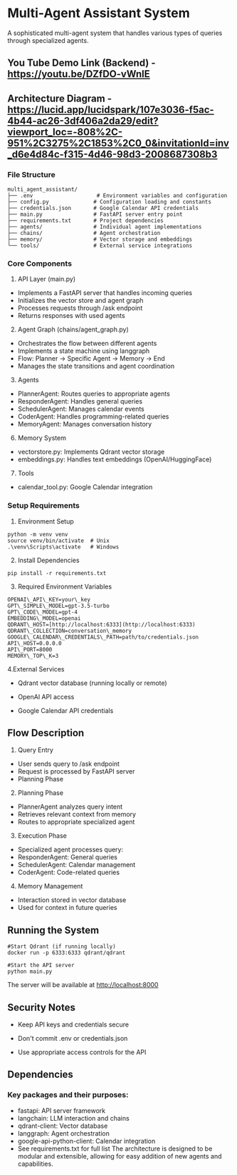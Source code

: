 # Multi-Agent Assistant System

A sophisticated multi-agent system that handles various types of queries through specialized agents.

## You Tube Demo Link (Backend) - https://youtu.be/DZfDO-vWnlE

## Architecture Diagram - https://lucid.app/lucidspark/107e3036-f5ac-4b44-ac26-3df406a2da29/edit?viewport_loc=-808%2C-951%2C3275%2C1853%2C0_0&invitationId=inv_d6e4d84c-f315-4d46-98d3-2008687308b3
### File Structure

```none
multi_agent_assistant/
├── .env                    # Environment variables and configuration
├── config.py              # Configuration loading and constants
├── credentials.json       # Google Calendar API credentials
├── main.py                # FastAPI server entry point
├── requirements.txt       # Project dependencies
├── agents/                # Individual agent implementations
├── chains/                # Agent orchestration
├── memory/                # Vector storage and embeddings
└── tools/                 # External service integrations
```

### Core Components

1. API Layer (main.py)

* Implements a FastAPI server that handles incoming queries
* Initializes the vector store and agent graph
* Processes requests through /ask endpoint
* Returns responses with used agents

2. Agent Graph (chains/agent\_graph.py)

* Orchestrates the flow between different agents
* Implements a state machine using langgraph
* Flow: Planner → Specific Agent → Memory → End
* Manages the state transitions and agent coordination

3. Agents

* PlannerAgent: Routes queries to appropriate agents
* ResponderAgent: Handles general queries
* SchedulerAgent: Manages calendar events
* CoderAgent: Handles programming-related queries
* MemoryAgent: Manages conversation history

6. Memory System

* vectorstore.py: Implements Qdrant vector storage
* embeddings.py: Handles text embeddings (OpenAI/HuggingFace)

7. Tools

* calendar\_tool.py: Google Calendar integration

### Setup Requirements

1. Environment Setup
``` none
python -m venv venv
source venv/bin/activate  # Unix
.\venv\Scripts\activate   # Windows
```
2. Install Dependencies
```
pip install -r requirements.txt
```
3. Required Environment Variables
```
OPENAI\_API\_KEY=your\_key
GPT\_SIMPLE\_MODEL=gpt-3.5-turbo
GPT\_CODE\_MODEL=gpt-4
EMBEDDING\_MODEL=openai
QDRANT\_HOST=[http://localhost:6333](http://localhost:6333)
QDRANT\_COLLECTION=conversation\_memory
GOOGLE\_CALENDAR\_CREDENTIALS\_PATH=path/to/credentials.json
API\_HOST=0.0.0.0
API\_PORT=8000
MEMORY\_TOP\_K=3
```
4.External Services

* Qdrant vector database (running locally or remote)

* OpenAI API access

* Google Calendar API credentials

## Flow Description

1. Query Entry

* User sends query to /ask endpoint
* Request is processed by FastAPI server
* Planning Phase

2. Planning Phase

* PlannerAgent analyzes query intent
* Retrieves relevant context from memory
* Routes to appropriate specialized agent

3. Execution Phase

* Specialized agent processes query:
* ResponderAgent: General queries
* SchedulerAgent: Calendar management
* CoderAgent: Code-related queries

4. Memory Management

* Interaction stored in vector database
* Used for context in future queries

## Running the System
```
#Start Qdrant (if running locally)
docker run -p 6333:6333 qdrant/qdrant

#Start the API server
python main.py
```
The server will be available at [http://localhost:8000](http://localhost:8000)

## Security Notes

* Keep API keys and credentials secure

* Don't commit .env or credentials.json

* Use appropriate access controls for the API

## Dependencies

### Key packages and their purposes:

* fastapi: API server framework
* langchain: LLM interaction and chains
* qdrant-client: Vector database
* langgraph: Agent orchestration
* google-api-python-client: Calendar integration
* See requirements.txt for full list
  The architecture is designed to be modular and extensible, allowing for easy addition of new agents and capabilities.

